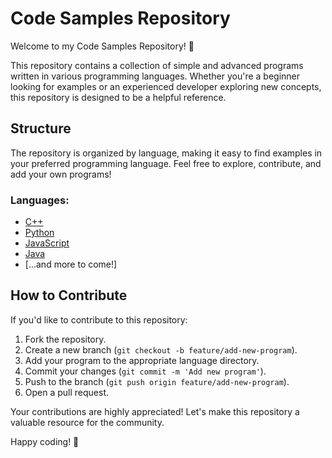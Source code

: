# Code Samples Repository

Welcome to my Code Samples Repository! 🚀

This repository contains a collection of simple and advanced programs written in various programming languages. Whether you're a beginner looking for examples or an experienced developer exploring new concepts, this repository is designed to be a helpful reference.

## Structure

The repository is organized by language, making it easy to find examples in your preferred programming language. Feel free to explore, contribute, and add your own programs!

### Languages:

- [C++](cpp/)
- [Python](python/)
- [JavaScript](javascript/)
- [Java](java/)
- [...and more to come!]

## How to Contribute

If you'd like to contribute to this repository:

1. Fork the repository.
2. Create a new branch (`git checkout -b feature/add-new-program`).
3. Add your program to the appropriate language directory.
4. Commit your changes (`git commit -m 'Add new program'`).
5. Push to the branch (`git push origin feature/add-new-program`).
6. Open a pull request.

Your contributions are highly appreciated! Let's make this repository a valuable resource for the community.

Happy coding! 🚀
